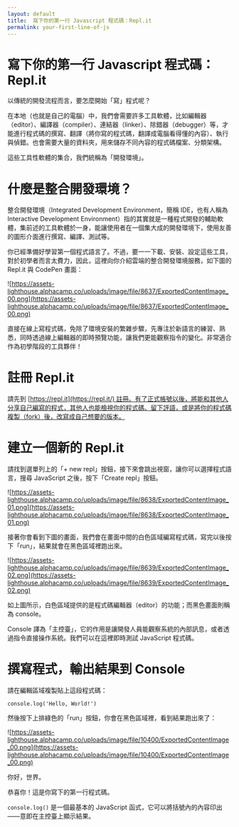 ```yaml
---
layout: default
title:  寫下你的第一行 Javascript 程式碼：Repl.it
permalink: your-first-line-of-js
---
```

# 寫下你的第一行 Javascript 程式碼：Repl.it

以傳統的開發流程而言，要怎麼開始「寫」程式呢？

在本地（也就是自己的電腦）中，我們會需要許多工具軟體，比如編輯器（editor）、編譯器（compiler）、連結器（linker）、除錯器（debugger）等，才能進行程式碼的撰寫、翻譯（將你寫的程式碼，翻譯成電腦看得懂的內容）、執行與偵錯。也會需要大量的資料夾，用來儲存不同內容的程式碼檔案、分類架構。

這些工具性軟體的集合，我們統稱為「開發環境」。

# 什麼是整合開發環境？

整合開發環境（Integrated Development Environment，簡稱 IDE，也有人稱為 Interactive Development Environment）指的其實就是一種程式開發的輔助軟體，集前述的工具軟體於一身，能讓使用者在一個集大成的開發環境下，使用友善的圖形介面進行撰寫、編譯、測試等。

你已經準備好學習第一個程式語言了。不過，要一一下載、安裝、設定這些工具，對於初學者而言太費力，因此，這裡向你介紹雲端的整合開發環境服務，如下圖的 Repl.it 與 CodePen 畫面：

![https://assets-lighthouse.alphacamp.co/uploads/image/file/8637/ExportedContentImage_00.png](https://assets-lighthouse.alphacamp.co/uploads/image/file/8637/ExportedContentImage_00.png)

直接在線上寫程式碼，免除了環境安裝的繁雜步驟，先專注於新語言的練習、熟悉，同時透過線上編輯器的即時預覽功能，讓我們更能觀察指令的變化。非常適合作為初學階段的工具夥伴！

# 註冊 Repl.it

請先到 [https://repl.it](https://repl.it/) 註冊。有了正式帳號以後，將能和其他人分享自己編寫的程式，其他人也能檢視你的程式碼、留下評語，或是將你的程式碼複製（fork）後，改寫成自己想要的版本。

# 建立一個新的 Repl.it

請找到選單列上的「+ new repl」按鈕，接下來會跳出視窗，讓你可以選擇程式語言，搜尋 JavaScript 之後，按下「Create repl」按鈕。

![https://assets-lighthouse.alphacamp.co/uploads/image/file/8638/ExportedContentImage_01.png](https://assets-lighthouse.alphacamp.co/uploads/image/file/8638/ExportedContentImage_01.png)

接著你會看到下圖的畫面，我們會在畫面中間的白色區域編寫程式碼，寫完以後按下「run」，結果就會在黑色區域裡跑出來。

![https://assets-lighthouse.alphacamp.co/uploads/image/file/8639/ExportedContentImage_02.png](https://assets-lighthouse.alphacamp.co/uploads/image/file/8639/ExportedContentImage_02.png)

如上圖所示，白色區域提供的是程式碼編輯器（editor）的功能；而黑色畫面則稱為 console。

Console 譯為「主控臺」，它的作用是讓開發人員能觀察系統的內部訊息，或者透過指令直接操作系統。我們可以在這裡即時測試 JavaScript 程式碼。

# 撰寫程式，輸出結果到 Console

請在編輯區域複製貼上這段程式碼：

```
console.log('Hello, World!')
```

然後按下上排綠色的「run」按鈕，你會在黑色區域裡，看到結果跑出來了：

![https://assets-lighthouse.alphacamp.co/uploads/image/file/10400/ExportedContentImage_00.png](https://assets-lighthouse.alphacamp.co/uploads/image/file/10400/ExportedContentImage_00.png)

你好，世界。

恭喜你！這是你寫下的第一行程式碼。

`console.log()` 是一個最基本的 JavaScript 函式，它可以將括號內的內容印出——意即在主控臺上顯示結果。
